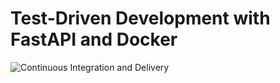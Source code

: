 # Test-Driven Development with FastAPI and Docker

![Continuous Integration and Delivery](https://github.com/timvg80/fastapi-tdd-docker/workflows/Continuous%20Integration%20and%20Delivery/badge.svg?branch=master)